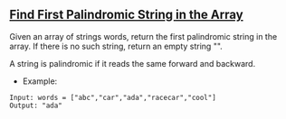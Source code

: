 ## [Find First Palindromic String in the Array](https://leetcode.com/problems/find-first-palindromic-string-in-the-array/description)

Given an array of strings words, return the first palindromic string in the array. If there is no such string, return an empty string "".

A string is palindromic if it reads the same forward and backward.



- Example:
```
Input: words = ["abc","car","ada","racecar","cool"]
Output: "ada"
```
